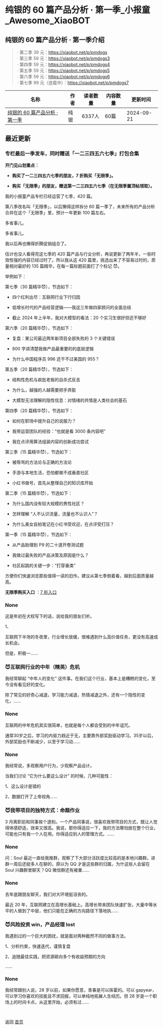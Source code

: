 # 纯银的 60 篇产品分析 · 第一季_小报童_Awesome_XiaoBOT

## 纯银的 60 篇产品分析 · 第一季介绍
> · 第二季 39 元：https://xiaobot.net/p/pmdogs    
· 第三季 59 元：https://xiaobot.net/p/pmdogs3    
· 第四季 59 元：https://xiaobot.net/p/pmdogs4    
· 第五季 59 元：https://xiaobot.net/p/pmdogs5    
· 第六季 59 元：https://xiaobot.net/p/pmdogs6    
· 第七季 99 元（连载中）：https://xiaobot.net/p/pmdogs7  
  


|名称|作者|读者数量|内容数量|更新时间|
|---|---|---|---|---|
|[纯银的 60 篇产品分析 · 第一季](https://xiaobot.net/p/pmdogs1?refer=0b133df9-27dc-423b-8101-639049001c13)|纯银|6337人|60篇|2024-09-21|

## 最近更新
### 专栏最后一季发车，同时赠送「一二三四五六七季」打包合集

**开门见山划重点：**

  * **购买了一二三四五六七季的朋友，7 折购买「无限季」。**

  * **购买「无限季」的朋友，赠送第一二三四五六七季（在无限季置顶帖领取）。**

我的小报童产品专栏已经运营了七季，420 篇。

第八季改名叫「无限季」，以后懒得这样拆分 60 篇一季了，未来所有的产品分析合并在这个「无限季」里，预计一年更新 100 篇左右。

多省事儿。

多省事儿。

我以后再也懒得折腾促销组合了。

估计也没人看得完这七季的 420 篇产品与行业分析，再说更新了两年半，一些时效性强的内容已经过时了。所以我从这 420
篇里，挑选出来了不容易过时的，质量相对最好的 135 篇精华，在每一篇标题前面打了个标记 😈。

举例如下：

第七季（30 篇精华😈），节选如下：

  * 四个红利出尽：互联网行业下行归因

  * 低增长时代的产品经营逻辑——我这三年做四家顾问的全面总结

  * 截止 2024 年上半年，我对大模型的看法：20 个实习生很好但还不够好

第六季（20 篇精华😈），节选如下：

  * 复盘：某公司最近两年新项目全部失败的 3 个关键错误

  * 800 字讲清楚我做产品最重要的的底层逻辑

  * 为什么中国程序员 996 还干不过美国的 955？

第五季（20 篇精华😈），节选如下：

  * 结构性危机与疯批老板的自杀式反击

  * 为什么，越强的人越需要把手弄脏

  * 大模型无法理解的隐性信息：对情绪的共情是人类社会的基石

第四季（20 篇精华😈），节选如下：

  * 如何在职场中提升自己的说服力？

  * 我带运营团队的经验：“也就是看 3000 条内容吧”

  * 我在点评用算法组装内容的创新成功尝试

第三季（15 篇精华😈），节选如下：

  * 被辱骂的方法论与正确的方法论

  * 手游与本地生活，恐怕都做不成垂直社区

  * 小红书做号，首先从整理自己的知识库开始

第二季（15 篇精华😈），节选如下：

  * 为什么国内没有较大规模的男性社区？

  * 怎样理解 “人不认识流量，流量也不认识人”？

  * 为什么美女自拍笔记在小红书受欢迎，在点评受打压？

第一季（15 篇精华😈），节选如下：

  * 从产品助理到 P9 的二十道开卷测试题

  * 我做过最失败的产品决策及原因是什么？

  * 社区起跳的关键一步：“打穿垂类”

方便你们快速浏览那些值得一读的旧作。建议从第七季倒着看，越到后面质量越高。

**无限季购买入口** ：[7
折入口](https://xiaobot.net/coupon/1e53d013-9bb3-4eef-8481-b17d1b70ccd2)

### None

这是年初在犬校写下的话，说给我的朋友们听。

1、

互联网下半场的冬夜里，行业增长放缓，很难遇到什么高价值任务，更没有高速成长机会。

但是，积极一......

### 😈互联网行业的中年（精英）危机

我经常聊起 “中年人的变化” 这件事。在我们这个行业，基本上是糟糕的变化，至今没有看见好的变化。

除了常见的好奇心减退，学习能力减退，热情减退之外，还有一个隐性的变化，......

### None

互联网的中年危机其实很简单，也就是每个人都会受到的中年诅咒。

通常30岁之后，学习的内驱力趋近于无，主要靠外部奖励驱动学习。35岁以后，外部奖励也不断减少，以至于学习动......

### None

我经常说，多观察用户行为，少观察产品设计。

当我们讨论 “它为什么要这么设计” 的时候，几种可能性：

1、这么设计是错的

2、数据打开了上帝视角......

### 😈我带项目的独特方式：命题作业

3
月离职前和同事挨个道别。一个产品同事说，很喜欢我带项目的方式，既让人觉得体感舒适，效率又很高。我说，那你得适应一下，我的方法哪怕放在整个行业，可能也只有我一个人在用。你得适应别人的管理方式。......

### None

问：Soul 最近一直给我推群，观察了下大部分活跃度比较高的是本地兴趣群。进群一周后还挺多人在聊的，原以为 QQ 才是这些群的归属，为什这些人会留在
Soul 兴趣群里聊天？QQ 微信群还有被重......

### None

去年底跟朋友聊天，我们对大环境挺沮丧的。

最近 20 年，互联网建立在高增长基础上。高增长带来团队快速扩张，大量中等水平的人做到了中层，他们只能在正确的方向路径下落地执......

### 😈风险投资 win，产品经理 lost

我遇到过的一个巨大的困扰，就是面对两种截然不同的做事方法。

1、分析约束，快速迭代，谨慎复盘

2、追随最佳实践，把资源砸向多个有收益预期的方向

......

### None

我经常跟别人说，28 岁以前，如果你愿意，青春是可以挥霍的。可以 gapyear，可以学习你喜欢的技能且不求回报，可以单纯地拓展人生经历。但 28
岁是一个职场上的时间卡点，从这里开始，必须有过......


<a href="https://github.com/Reno9527/awesome-xiaobot" style="color: white; text-decoration: none;">awesome-xiaobot</a>

返回 [首页](../README.md)
